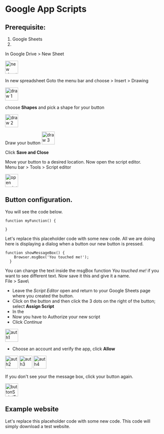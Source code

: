 # Google App Scripts


## Prerequisite:
1. Google Sheets
2. 

In Google Drive > New Sheet

<img src="#" alt="new sheet" height="42" width="42">

In new spreadsheet 
Goto the menu bar and choose > Insert > Drawing

<img src="#" alt="draw 1" height="42" width="42">

choose **Shapes** and pick a shape for your button

<img src="#" alt="draw 2" height="42" width="42">

Draw your button
<img src="#" alt="draw 3" height="42" width="42">

Click **Save and Close**

Move your button to a desired location. Now open the script editor.\
Menu bar > Tools > Script editor

<img src="#" alt="open script editor" height="42" width="42">


## Button configuration.
You will see the code below. 

```
function myFunction() {
  
}
```

Let's replace this placeholder code with some new code. All we are doing here is displaying a dialog when a button our new button is pressed. 

```
function showMessageBox() {
    Browser.msgBox('You touched me!');
  }
```
You can change the text inside the msgBox function _You touched me!_ if you want to see different text. Now save it this and give it a name.\
File > Save\
* Leave the _Script Editor_ open and return to your Google Sheets page where you created the button.  
* Click on the button and then click the 3 dots on the right of the button; select **Assign Script**
* In the 
* Now you have to Authorize your new script
* Click _Continue_

<img src="#" alt="auth1" height="42" width="42">

* Choose an account and verify the app, click **Allow**

<img src="#" alt="auth2" height="42" width="42">
<img src="#" alt="auth3" height="42" width="42">
<img src="#" alt="auth4" height="42" width="42">

If you don't see your the message box, click your button again.

<img src="#" alt="buttonSciptTest" height="42" width="42">


## Example website
Let's replace this placeholder code with some new code. This code will simply download a test website. 



